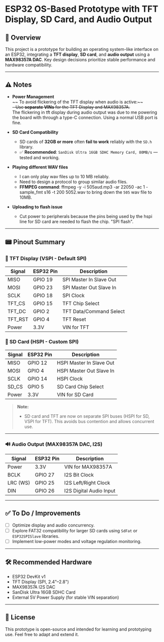 # ESP32 OS-Based Prototype with TFT Display, SD Card, and Audio Output

## 📌 Overview
This project is a prototype for building an operating system-like interface on an ESP32, integrating a **TFT display**, **SD card**, and **audio output** using a **MAX98357A DAC**. Key design decisions prioritize stable performance and hardware compatibility.

---

## ⚠️ Notes

- **Power Management**  
 ~~ To avoid flickering of the TFT display when audio is active:~~  
  ~~- Use **separate VINs** for the TFT Display and MAX98357A.~~  
  The flickering in tft display during audio output was due to me powering the board with through a type-C connection. Using a normal USB port is fine.
  
- **SD Card Compatibility**  
  - SD cards of **32GB or more** often **fail to work** reliably with the `SD.h` library.
  - ✅ **Recommended**: `SanDisk Ultra 16GB SDHC Memory Card, 80MB/s` — tested and working.
 
- **Playing different WAV files**
  - I can only play wav files up to 10 MB reliably.
  - Need to design a protocol to group similar audio files.
  - **FFMPEG command**:  ffmpeg -y -i 505aud.mp3 -ar 22050 -ac 1 -sample_fmt s16 -t 200 5052.wav to bring down the `505` wav file to 10MB.

- **Uploading to flash issue**
  - Cut power to peripherals because the pins being used by the hspi line for SD card are needed to flash the chip. "SPI flash".

---

## 📟 Pinout Summary

### 🔹 TFT Display (VSPI - Default SPI)

| Signal    | ESP32 Pin | Description                |
|-----------|-----------|----------------------------|
| MISO      | GPIO 19   | SPI Master In Slave Out    |
| MOSI      | GPIO 23   | SPI Master Out Slave In    |
| SCLK      | GPIO 18   | SPI Clock                  |
| TFT_CS    | GPIO 15   | TFT Chip Select            |
| TFT_DC    | GPIO 2    | TFT Data/Command Select    |
| TFT_RST   | GPIO 4    | TFT Reset                  |
| Power     | 3.3V      | VIN for TFT                |

### 🔹 SD Card (HSPI - Custom SPI)

| Signal    | ESP32 Pin | Description                |
|-----------|-----------|----------------------------|
| MISO      | GPIO 12   | HSPI Master In Slave Out   |
| MOSI      | GPIO 4    | HSPI Master Out Slave In   |
| SCLK      | GPIO 14   | HSPI Clock                 |
| SD_CS     | GPIO 5    | SD Card Chip Select        |
| Power     | 3.3V      | VIN for SD Card            |

> **Note:**
> - SD card and TFT are now on separate SPI buses (HSPI for SD, VSPI for TFT). This avoids bus contention and allows concurrent use.

---

### 🔊 Audio Output (MAX98357A DAC, I2S)

| Signal      | ESP32 Pin | Description             |
|-------------|-----------|-------------------------|
| Power       | 3.3V      | VIN for MAX98357A       |
| BCLK        | GPIO 27   | I2S Bit Clock           |
| LRC (WS)    | GPIO 25   | I2S Left/Right Clock    |
| DIN         | GPIO 26   | I2S Digital Audio Input |

---

## ✅ To Do / Improvements

- [ ] Optimize display and audio concurrency.
- [ ] Explore FAT32 compatibility for larger SD cards using `SdFat` or `ESP32SPISlave` libraries.
- [ ] Implement low-power modes and voltage regulation monitoring.

---

## 🛠️ Recommended Hardware

- ESP32 DevKit v1
- TFT Display (SPI, 2.4"–2.8")
- MAX98357A I2S DAC
- SanDisk Ultra 16GB SDHC Card
- External 5V Power Supply (for stable VIN separation)

---

## 🔗 License

This prototype is open-source and intended for learning and prototyping use. Feel free to adapt and extend it.
